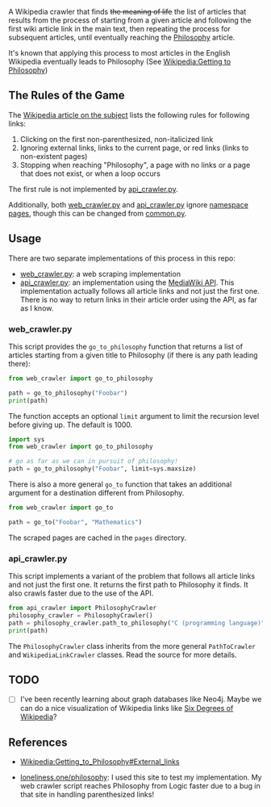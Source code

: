 A Wikipedia crawler that finds ~~the meaning of life~~ the list of articles that results
from the process of starting from a given article and following the first wiki article link in the main text,
then repeating the process for subsequent articles, until eventually reaching
the [Philosophy](https://en.wikipedia.org/wiki/Philosophy) article.

It's known that applying this process to most articles in the English Wikipedia eventually leads
to Philosophy (See [Wikipedia:Getting to Philosophy](https://en.wikipedia.org/wiki/Wikipedia:Getting_to_Philosophy))

## The Rules of the Game

The [Wikipedia article on the subject](https://en.wikipedia.org/wiki/Wikipedia:Getting_to_Philosophy#Method_summarized) lists the following rules for following links:

1. Clicking on the first non-parenthesized, non-italicized link
2. Ignoring external links, links to the current page, or red links (links to non-existent pages)
3. Stopping when reaching "Philosophy", a page with no links or a page that does not exist, or when a loop occurs

The first rule is not implemented by [api_crawler.py](#api_crawler.py).

Additionally, both [web_crawler.py](#web_crawler.py) and [api_crawler.py](#api_crawler.py)
ignore [namespace pages](https://en.wikipedia.org/wiki/Wikipedia:Namespace#Virtual_namespaces), though this can be changed from [common.py](./common.py).

## Usage

There are two separate implementations of this process in this repo:

- [web_crawler.py](web_crawler.py): a web scraping implementation
- [api_crawler.py](api_crawler.py): an implementation using the [MediaWiki API](https://www.mediawiki.org/wiki/API). This implementation actually follows all article links and not just the first one. There is no way to return links in their article order using the API, as far as I know.

### web_crawler.py

This script provides the `go_to_philosophy` function that returns a list of articles starting from a given title to Philosophy (if there is any path leading there):

```python
from web_crawler import go_to_philosophy

path = go_to_philosophy("Foobar")
print(path)
```

The function accepts an optional `limit` argument to limit the recursion level before giving up.
The default is 1000.

```python
import sys
from web_crawler import go_to_philosophy

# go as far as we can in pursuit of philosophy!
path = go_to_philosophy("Foobar", limit=sys.maxsize)
```

There is also a more general `go_to` function that takes an additional argument for a destination different from Philosophy.

```python
from web_crawler import go_to

path = go_to("Foobar", "Mathematics")
```

The scraped pages are cached in the `pages` directory.

### api_crawler.py

This script implements a variant of the problem that follows all article links and not just the first one.
It returns the first path to Philosophy it finds. It also crawls faster due to the use of the API.

```python
from api_crawler import PhilosophyCrawler
philosophy_crawler = PhilosophyCrawler()
path = philosophy_crawler.path_to_philosophy("C (programming language)")
print(path)
```

The `PhilosophyCrawler` class inherits from the more general `PathToCrawler` and `WikipediaLinkCrawler` classes.
Read the source for more details.

## TODO

- [ ] I've been recently learning about graph databases like Neo4j. Maybe we can do a nice visualization of Wikipedia links like [Six Degrees of Wikipedia](https://www.sixdegreesofwikipedia.com)?

## References

- [Wikipedia:Getting_to_Philosophy#External_links](https://en.wikipedia.org/wiki/Wikipedia:Getting_to_Philosophy#External_links)

- [loneliness.one/philosophy](https://loneliness.one/philosophy): I used this site to test my implementation. My web crawler script reaches Philosophy from Logic faster due to a bug in that site in handling parenthesized links!
